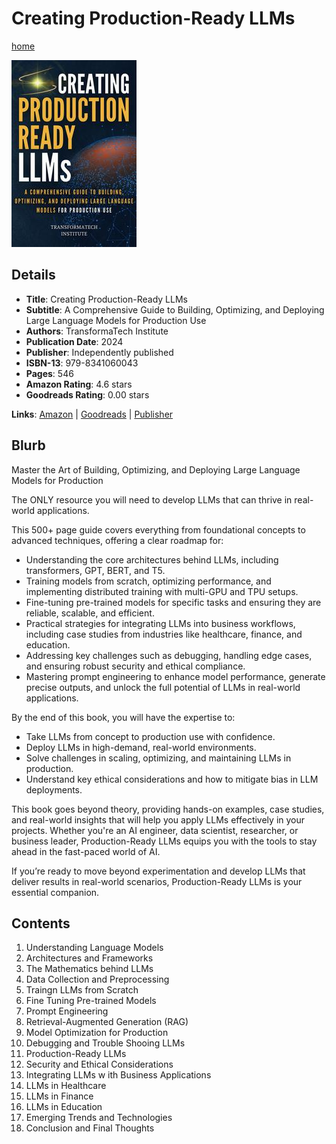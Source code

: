 # Creating Production-Ready LLMs

[home](../)

![Cover Image](creating-production-ready-llms.jpeg)

## Details

* **Title**: Creating Production-Ready LLMs
* **Subtitle**: A Comprehensive Guide to Building, Optimizing, and Deploying Large Language Models for Production Use
* **Authors**: TransformaTech Institute 
* **Publication Date**: 2024
* **Publisher**: Independently published
* **ISBN-13**: 979-8341060043
* **Pages**: 546
* **Amazon Rating**: 4.6 stars
* **Goodreads Rating**: 0.00 stars


**Links**: [Amazon](https://a.co/d/7nVhfVT) |
[Goodreads](https://www.goodreads.com/book/show/219981025-creating-production-ready-llms) |
[Publisher](https://www.amazon.com.au/stores/author/B0DJRMJX76/about)

## Blurb

Master the Art of Building, Optimizing, and Deploying Large Language Models for Production

The ONLY resource you will need to develop LLMs that can thrive in real-world applications.

This 500+ page guide covers everything from foundational concepts to advanced techniques, offering a clear roadmap for:
* Understanding the core architectures behind LLMs, including transformers, GPT, BERT, and T5.
* Training models from scratch, optimizing performance, and implementing distributed training with multi-GPU and TPU setups.
* Fine-tuning pre-trained models for specific tasks and ensuring they are reliable, scalable, and efficient.
* Practical strategies for integrating LLMs into business workflows, including case studies from industries like healthcare, finance, and education.
* Addressing key challenges such as debugging, handling edge cases, and ensuring robust security and ethical compliance.
* Mastering prompt engineering to enhance model performance, generate precise outputs, and unlock the full potential of LLMs in real-world applications.

By the end of this book, you will have the expertise to:
* Take LLMs from concept to production use with confidence.
* Deploy LLMs in high-demand, real-world environments.
* Solve challenges in scaling, optimizing, and maintaining LLMs in production.
* Understand key ethical considerations and how to mitigate bias in LLM deployments.

This book goes beyond theory, providing hands-on examples, case studies, and real-world insights that will help you apply LLMs effectively in your projects. Whether you're an AI engineer, data scientist, researcher, or business leader, Production-Ready LLMs equips you with the tools to stay ahead in the fast-paced world of AI.

If you’re ready to move beyond experimentation and develop LLMs that deliver results in real-world scenarios, Production-Ready LLMs is your essential companion.

## Contents

1. Understanding Language Models
2. Architectures and Frameworks
3. The Mathematics behind LLMs
4. Data Collection and Preprocessing
5. Traingn LLMs from Scratch
6. Fine Tuning Pre-trained Models
7. Prompt Engineering
8. Retrieval-Augmented Generation (RAG)
9. Model Optimization for Production
10. Debugging and Trouble Shooing LLMs
11. Production-Ready LLMs
12. Security and Ethical Considerations
13. Integrating LLMs w ith Business Applications
14. LLMs in Healthcare
15. LLMs in Finance
16. LLMs in Education
17. Emerging Trends and Technologies
18. Conclusion and Final Thoughts
